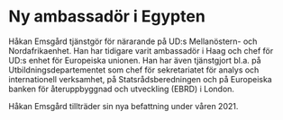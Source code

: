# Ny ambassadör i Egypten

Håkan Emsgård tjänstgör för närarande på UD:s Mellanöstern- och Nordafrikaenhet. Han har tidigare varit ambassadör i Haag och chef för UD:s enhet för Europeiska unionen. Han har även tjänstgjort bl.a. på Utbildningsdepartementet som chef för sekretariatet för analys och internationell verksamhet, på Statsrådsberedningen och på Europeiska banken för återuppbyggnad och utveckling (EBRD) i London.

Håkan Emsgård tillträder sin nya befattning under våren 2021.
